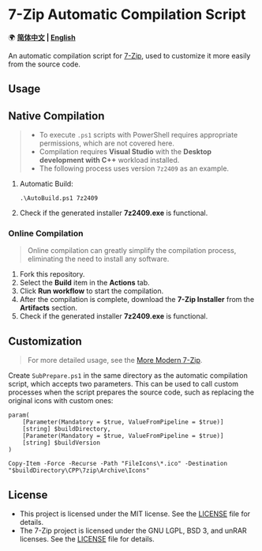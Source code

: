 ﻿# 7-Zip Automatic Compilation Script

🌍 **[简体中文](README.md) | [English](README-EN.md)**

An automatic compilation script for [7-Zip](https://www.7-zip.org/), used to customize it more easily from the source code.

## Usage

## Native Compilation

> - To execute `.ps1` scripts with PowerShell requires appropriate permissions, which are not covered here.
> - Compilation requires **Visual Studio** with the **Desktop development with C++** workload installed.
> - The following process uses version `7z2409` as an example.

1. Automatic Build:

    ```pwsh
    .\AutoBuild.ps1 7z2409
    ```

2. Check if the generated installer **7z2409.exe** is functional.

### Online Compilation

> Online compilation can greatly simplify the compilation process, eliminating the need to install any software.

1. Fork this repository.
2. Select the **Build** item in the **Actions** tab.
3. Click **Run workflow** to start the compilation.
4. After the compilation is complete, download the **7-Zip Installer** from the **Artifacts** section.
5. Check if the generated installer **7z2409.exe** is functional.

## Customization

> For more detailed usage, see the [More Modern 7-Zip](https://github.com/YukiIsait/MoreModern7Zip).

Create `SubPrepare.ps1` in the same directory as the automatic compilation script, which accepts two parameters. This can be used to call custom processes when the script prepares the source code, such as replacing the original icons with custom ones:

```pwsh
param(
    [Parameter(Mandatory = $true, ValueFromPipeline = $true)]
    [string] $buildDirectory,
    [Parameter(Mandatory = $true, ValueFromPipeline = $true)]
    [string] $buildVersion
)

Copy-Item -Force -Recurse -Path "FileIcons\*.ico" -Destination "$buildDirectory\CPP\7zip\Archive\Icons"
```

## License

- This project is licensed under the MIT license. See the [LICENSE](LICENSE.md) file for details.
- The 7-Zip project is licensed under the GNU LGPL, BSD 3, and unRAR licenses. See the [LICENSE](https://www.7-zip.org/license.txt) file for details.
